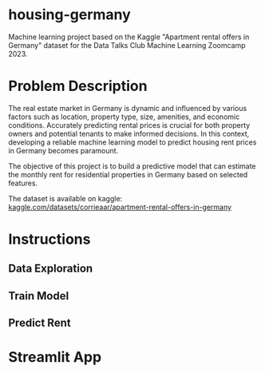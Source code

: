 # housing-germany
Machine learning project based on the Kaggle "Apartment rental offers in Germany" dataset for the Data Talks Club Machine Learning Zoomcamp 2023.

# Problem Description
The real estate market in Germany is dynamic and influenced by various factors such as location, property type, size, amenities, and economic conditions. Accurately predicting rental prices is crucial for both property owners and potential tenants to make informed decisions. In this context, developing a reliable machine learning model to predict housing rent prices in Germany becomes paramount.

The objective of this project is to build a predictive model that can estimate the monthly rent for residential properties in Germany based on selected features.

The dataset is available on kaggle: [kaggle.com/datasets/corrieaar/apartment-rental-offers-in-germany](https://www.kaggle.com/datasets/corrieaar/apartment-rental-offers-in-germany)

# Instructions

## Data Exploration

## Train Model

## Predict Rent

# Streamlit App
